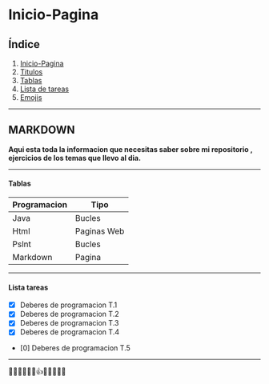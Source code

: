 # Inicio-Pagina

## Índice 
1. [Inicio-Pagina](#inicio-pagina) 
2. [Titulos](#titulos) 
3. [Tablas](#tablas) 
4. [Lista de tareas](#lista-tareas) 
5. [Emojis](#emojis)
   
----

## MARKDOWN 
**Aqui esta toda la informacion que necesitas saber sobre mi repositorio , ejercicios de los temas que llevo al dia.**

----

#### Tablas

| Programacion | Tipo       |
| -------- | -------------- |
| Java    | Bucles    |
| Html   | Paginas Web|
| Pslnt  | Bucles  | 
| Markdown  | Pagina  |

---

#### Lista tareas

- [x] Deberes de programacion T.1
- [x] Deberes de programacion T.2
- [x] Deberes de programacion T.3
- [x] Deberes de programacion T.4
- [0] Deberes de programacion T.5

  
---
🧓🖖😻😱😰🖖👍👱🧔‍♀️🙀👊
